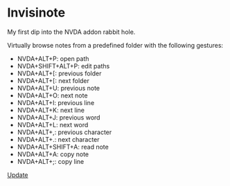 # Invisinote
My first dip into the NVDA addon rabbit hole.

Virtually browse notes from a predefined folder with the following gestures:

- NVDA+ALT+P: open path
- NVDA+SHIFT+ALT+P: edit paths
- NVDA+ALT+[: previous folder
- NVDA+ALT+[: next folder
- NVDA+ALT+U: previous note
- NVDA+ALT+O: next note
- NVDA+ALT+I: previous line
- NVDA+ALT+K: next line
- NVDA+ALT+J: previous word
- NVDA+ALT+L: next word
- NVDA+ALT+,: previous character
- NVDA+ALT+.: next character
- NVDA+ALT+SHIFT+A: read note
- NVDA+ALT+A: copy note
- NVDA+ALT+;: copy line

[Update](https://github.com/nvaccess/addon-datastore/issues/new?template=registerAddon.yml)
